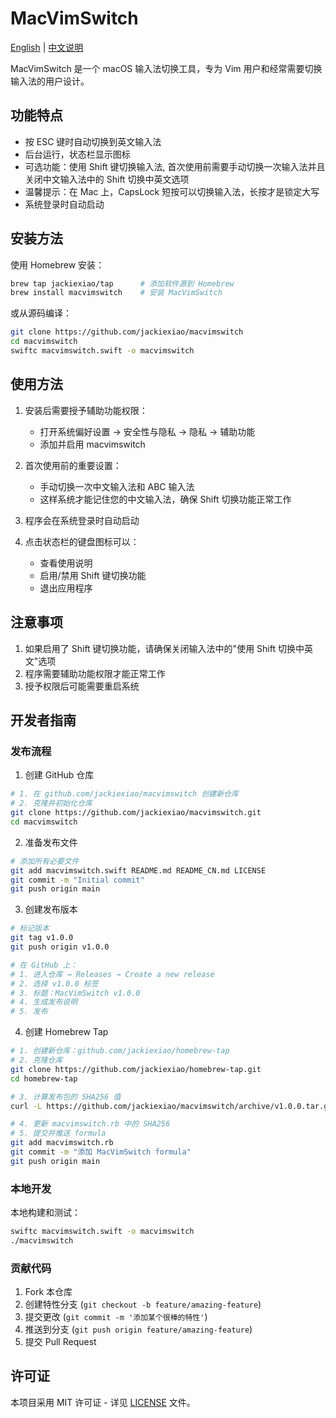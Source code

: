 # MacVimSwitch

[English](README.md) | [中文说明](README_CN.md)

MacVimSwitch 是一个 macOS 输入法切换工具，专为 Vim 用户和经常需要切换输入法的用户设计。

## 功能特点

- 按 ESC 键时自动切换到英文输入法
- 后台运行，状态栏显示图标
- 可选功能：使用 Shift 键切换输入法, 首次使用前需要手动切换一次输入法并且关闭中文输入法中的 Shift 切换中英文选项
- 温馨提示：在 Mac 上，CapsLock 短按可以切换输入法，长按才是锁定大写
- 系统登录时自动启动

## 安装方法

使用 Homebrew 安装：
```bash
brew tap jackiexiao/tap      # 添加软件源到 Homebrew
brew install macvimswitch    # 安装 MacVimSwitch
```

或从源码编译：
```bash
git clone https://github.com/jackiexiao/macvimswitch
cd macvimswitch
swiftc macvimswitch.swift -o macvimswitch
```

## 使用方法

1. 安装后需要授予辅助功能权限：
   - 打开系统偏好设置 → 安全性与隐私 → 隐私 → 辅助功能
   - 添加并启用 macvimswitch

2. 首次使用前的重要设置：
   - 手动切换一次中文输入法和 ABC 输入法
   - 这样系统才能记住您的中文输入法，确保 Shift 切换功能正常工作

3. 程序会在系统登录时自动启动
4. 点击状态栏的键盘图标可以：
   - 查看使用说明
   - 启用/禁用 Shift 键切换功能
   - 退出应用程序

## 注意事项

1. 如果启用了 Shift 键切换功能，请确保关闭输入法中的"使用 Shift 切换中英文"选项
2. 程序需要辅助功能权限才能正常工作
3. 授予权限后可能需要重启系统

## 开发者指南

### 发布流程

1. 创建 GitHub 仓库
```bash
# 1. 在 github.com/jackiexiao/macvimswitch 创建新仓库
# 2. 克隆并初始化仓库
git clone https://github.com/jackiexiao/macvimswitch.git
cd macvimswitch
```

2. 准备发布文件
```bash
# 添加所有必要文件
git add macvimswitch.swift README.md README_CN.md LICENSE
git commit -m "Initial commit"
git push origin main
```

3. 创建发布版本
```bash
# 标记版本
git tag v1.0.0
git push origin v1.0.0

# 在 GitHub 上：
# 1. 进入仓库 → Releases → Create a new release
# 2. 选择 v1.0.0 标签
# 3. 标题：MacVimSwitch v1.0.0
# 4. 生成发布说明
# 5. 发布
```

4. 创建 Homebrew Tap
```bash
# 1. 创建新仓库：github.com/jackiexiao/homebrew-tap
# 2. 克隆仓库
git clone https://github.com/jackiexiao/homebrew-tap.git
cd homebrew-tap

# 3. 计算发布包的 SHA256 值
curl -L https://github.com/jackiexiao/macvimswitch/archive/v1.0.0.tar.gz | shasum -a 256

# 4. 更新 macvimswitch.rb 中的 SHA256
# 5. 提交并推送 formula
git add macvimswitch.rb
git commit -m "添加 MacVimSwitch formula"
git push origin main
```

### 本地开发

本地构建和测试：
```bash
swiftc macvimswitch.swift -o macvimswitch
./macvimswitch
```

### 贡献代码

1. Fork 本仓库
2. 创建特性分支 (`git checkout -b feature/amazing-feature`)
3. 提交更改 (`git commit -m '添加某个很棒的特性'`)
4. 推送到分支 (`git push origin feature/amazing-feature`)
5. 提交 Pull Request

## 许可证

本项目采用 MIT 许可证 - 详见 [LICENSE](LICENSE) 文件。 